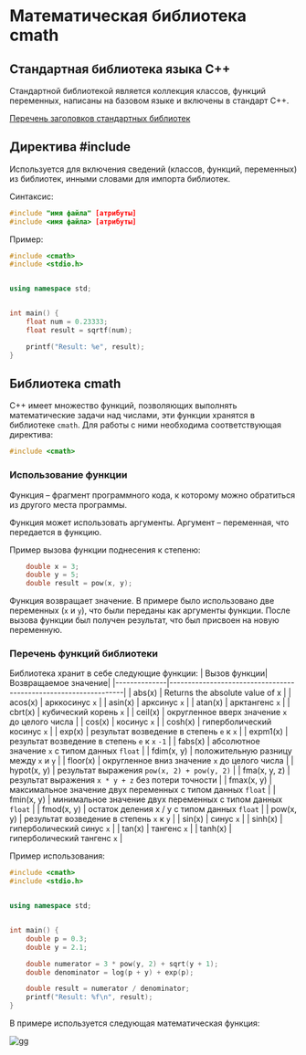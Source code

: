 # Математическая библиотека cmath
## Стандартная библиотека языка C++
Стандартной библиотекой является коллекция классов, функций переменных, написаны на базовом языке и включены в стандарт C++.

[Перечень заголовков стандартных библиотек](https://ru.cppreference.com/w/cpp/header)

## Директива \#include
Используется для включения сведений (классов, функций, переменных) из библиотек, инными словами для импорта библиотек.

Синтаксис:
```cpp
#include "имя файла" [атрибуты]  
#include <имя файла> [атрибуты]
```

Пример:
```cpp
#include <cmath>
#include <stdio.h>


using namespace std;


int main() {
    float num = 0.23333;
    float result = sqrtf(num);

    printf("Result: %e", result);
}
```

## Библиотека cmath
C++ имеет множество функций, позволяющих выполнять математические задачи над числами, эти функции хранятся в библиотеке `cmath`. Для работы с ними необходима соответствующая директива:
```cpp
#include <cmath>
```

### Использование функции
Функция – фрагмент программного кода, к которому можно обратиться из другого места программы.

Функция может использовать аргументы.
Аргумент – переменная, что передается в функцию.

Пример вызова функции поднесения к степеню:

```cpp
    double x = 3;
    double y = 5;
    double result = pow(x, y);
```

Функция возвращает значение.
В примере было использовано две переменных (`x` и `y`), что были переданы как аргументы функции.
После вызова функции был получен результат, что был присвоен на новую переменную.

### Перечень функций библиотеки

Библиотека хранит в себе следующие функции:
| Вызов функции| Возвращаемое значение|
|--------------|-----------------------------------------------------------------|
| abs(x)       | Returns the absolute value of x                                 |
| acos(x)      | арккосинус `x`                                                  |
| asin(x)      | арксинус `x`                                     |
| atan(x)      | арктангенс `x`                                     |
| cbrt(x)      | кубический корень `x`                                      |
| ceil(x)      | округленное вверх значение `х` до целого числа        |
| cos(x)       | косинус `x`                                         |
| cosh(x)      | гиперболический косинус `x`                              |
| exp(x)       | результат возведение в степень `e` к `х`                                         |
| expm1(x)     | результат возведение в степень `e` к `х` `-1`                                                  |
| fabs(x)      | абсолютное значение `x` с типом данных `float`                      |
| fdim(x, y)   | положительную разницу между `x` и `y`                 |
| floor(x)     | округленное вниз значение `х` до целого числа      |
| hypot(x, y)  | результат выражения `pow(x, 2) + pow(y, 2)` |
| fma(x, y, z) | результат выражения `x * y + z` без потери точности                         |
| fmax(x, y)   | максимальное значение двух переменных с типом данных `float`                 |
| fmin(x, y)   | минимальное значение двух переменных с типом данных `float`                    |
| fmod(x, y)   | остаток деления x / y с типом данных `float`                     |
| pow(x, y)    | результат возведение в степень `x` к `y`                         |
| sin(x)       | синус `x`                         |
| sinh(x)      | гиперболический синус `x`                   |
| tan(x)       | тангенс `x`                                 |
| tanh(x)      | гиперболический тангенс `x`    |

Пример использования:
```cpp
#include <cmath>
#include <stdio.h>


using namespace std;


int main() {
    double p = 0.3;
    double y = 2.1;

    double numerator = 3 * pow(y, 2) + sqrt(y + 1);
    double denominator = log(p + y) + exp(p);

    double result = numerator / denominator;
    printf("Result: %f\n", result);
}
```

В примере используется следующая математическая функция:

![gg](https://i.ibb.co/qBLt7Zf/image.png)
